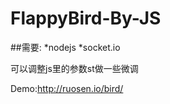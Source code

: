 FlappyBird-By-JS
================
##需要:
  *nodejs
  *socket.io

可以调整js里的参数st做一些微调

Demo:http://ruosen.io/bird/
